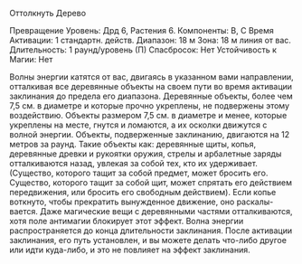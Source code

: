 
Оттолкнуть Дерево

Превращение
Уровень: Дрд 6, Растения 6.
Компоненты: В, С
Время Активации: 1 стандартн. действ.
Диапазон: 18 м
Зона: 18 м линия от вас.
Длительность: 1 раунд/уровень (П)
Спасбросок: Нет
Устойчивость к Магии: Нет

Волны энергии катятся от вас, двигаясь
в указанном вами направлении, отталкивая все деревянные объекты на своем
пути во время активации заклинания
до предела его диапазона. Деревянные
объекты, более чем 7,5 см. в диаметре
и которые прочно укреплены, не подвержены этому воздействию. Объекты
размером 7,5 см. в диаметре и менее,
которые укреплены на месте, гнутся и
ломаются, а их осколки движутся с волной энергии. Объекты, подверженные
заклинанию, двигаются на 12 метров за
раунд.
Такие объекты как: деревянные
щиты, копья, деревянные древки и рукоятки оружия, стрелы и арбалетные
заряды отталкиваются назад, увлекая
за собой тех, кто их удерживает. (Существо, которого тащит за собой предмет,
может бросить его. Существо, которого
тащит за собой щит, может спрятать его
действием передвижения, или бросить
его свободным действием). Если копье
воткнуто, чтобы прекратить вынужденное движение, оно раскалы-вается.
Даже магические вещи с деревянными
частями отталкиваются, хотя поле антимагии блокирует этот эффект.
Волна энергии распространяется до
конца длительности заклинания. После
активации заклинания, его путь установлен, и вы можете делать что-либо
другое или идти куда-либо, и это не повлияет на эффект заклинания.
